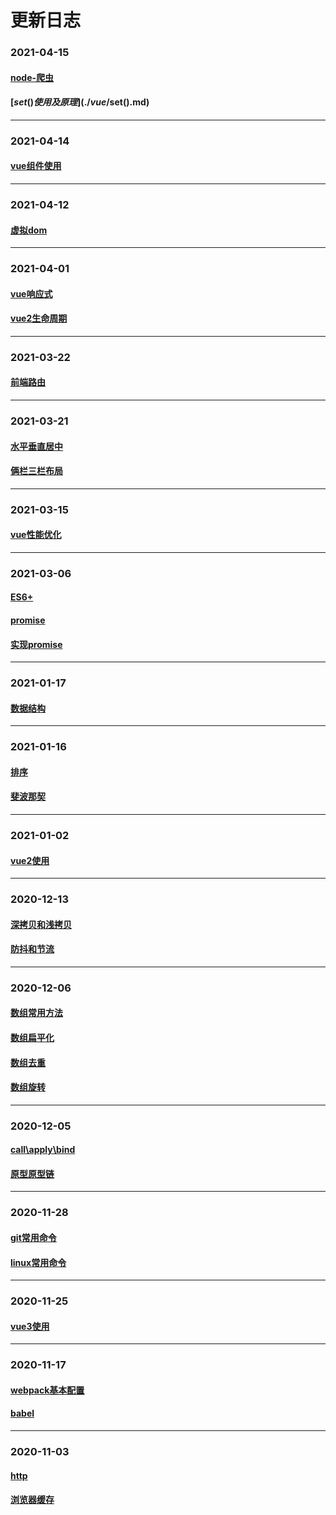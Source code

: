 # 更新日志

### 2021-04-15
#### [node-爬虫](./node/spider.md)
#### [$set()使用及原理](./vue/$set().md)
****
### 2021-04-14
#### [vue组件使用](./vue/templateUse.md)
****
### 2021-04-12
#### [虚拟dom](./vue/vDom.md)
****
### 2021-04-01
#### [vue响应式](./vue/数据双向绑定.md)
#### [vue2生命周期](./vue/vue2生命周期.md)
****
### 2021-03-22
#### [前端路由](./js/webRoute.md)
****
### 2021-03-21
#### [水平垂直居中](./HtmlAndCss/水平垂直居中.md)
#### [俩栏三栏布局](./HtmlAndCss/columnsAuto.md)
****
### 2021-03-15
#### [vue性能优化](./vue/Vue.md)
****
### 2021-03-06
#### [ES6+](./js/ES6+.md)
#### [promise](./js/promise.md)
#### [实现promise](./js/实现promise.md)
****
### 2021-01-17
#### [数据结构](./算法/数据结构.md)
****
### 2021-01-16
#### [排序](./算法/排序.md)
#### [斐波那契](./算法/斐波那契.md)
****
### 2021-01-02
#### [vue2使用](./vue/vue2使用.md)
****
### 2020-12-13
#### [深拷贝和浅拷贝](./js/深拷贝.md)
#### [防抖和节流](./js/防抖和节流.md)
****
### 2020-12-06
#### [数组常用方法](./js/数组常用方法.md)
#### [数组扁平化](./js/数组扁平化.md)
#### [数组去重](./js/数组去重.md)
#### [数组旋转](./js/数组旋转.md)
****
### 2020-12-05
#### [call\apply\bind](./js/call&apply&bind.md)
#### [原型原型链](./js/原型原型链.md)
****
### 2020-11-28
#### [git常用命令](./git/git常用命令.md)
#### [linux常用命令](./linux/linux常用命令.md)
****
### 2020-11-25
#### [vue3使用](./vue/vue3.md)
****

### 2020-11-17
#### [webpack基本配置](./webpack/webpack.md)
#### [babel](./webpack/babel.md)
****
### 2020-11-03
#### [http](./http/http.md)
#### [浏览器缓存](./http/浏览器缓存.md)
